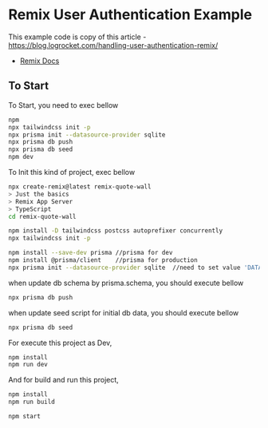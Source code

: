 # Remix User Authentication Example

This example code is copy of this article - <https://blog.logrocket.com/handling-user-authentication-remix/>

- [Remix Docs](https://remix.run/docs)

## To Start

To Start, you need to exec bellow

```sh
npm
npx tailwindcss init -p
npx prisma init --datasource-provider sqlite
npx prisma db push
npx prisma db seed
npm dev
```

To Init this kind of project, exec bellow

```sh
npx create-remix@latest remix-quote-wall
> Just the basics
> Remix App Server
> TypeScript
cd remix-quote-wall

npm install -D tailwindcss postcss autoprefixer concurrently
npx tailwindcss init -p

npm install --save-dev prisma //prisma for dev
npm install @prisma/client    //prisma for production
npx prisma init --datasource-provider sqlite  //need to set value 'DATABASE_URL="file:./dev.db"' in .env
```

when update db schema by prisma.schema, you should execute bellow

```sh
npx prisma db push
```

when update seed script for initial db data, you should execute bellow

```sh
npx prisma db seed
```

For execute this project as Dev,

```sh
npm install
npm run dev
```

And for build and run this project,

```sh
npm install
npm run build

npm start
```
